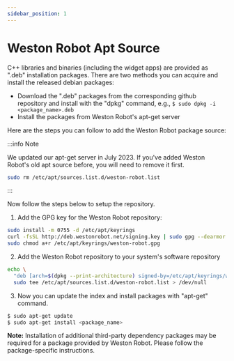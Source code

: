```yaml
---
sidebar_position: 1
---
```


# Weston Robot Apt Source

C++ libraries and binaries (including the widget apps) are provided as ".deb" installation packages. There are two methods you can acquire and install the released debian packages:

* Download the ".deb" packages from the corresponding github repository and install with the "dpkg" command, e.g., `$ sudo dpkg -i <package_name>.deb`
* Install the packages from Weston Robot's apt-get server

Here are the steps you can follow to add the Weston Robot package source:

:::info Note
 
We updated our apt-get server in July 2023. If you've added Weston Robot's old apt source before, you will need to remove it first.

```bash
sudo rm /etc/apt/sources.list.d/weston-robot.list
```
:::

Now follow the steps below to setup the repository.

1. Add the GPG key for the Weston Robot repository:

```bash
sudo install -m 0755 -d /etc/apt/keyrings
curl -fsSL http://deb.westonrobot.net/signing.key | sudo gpg --dearmor -o /etc/apt/keyrings/weston-robot.gpg
sudo chmod a+r /etc/apt/keyrings/weston-robot.gpg
```

2. Add the Weston Robot repository to your system's software repository

```bash
echo \
  "deb [arch=$(dpkg --print-architecture) signed-by=/etc/apt/keyrings/weston-robot.gpg] http://deb.westonrobot.net/$(lsb_release -cs) $(lsb_release -cs) main" | \
  sudo tee /etc/apt/sources.list.d/weston-robot.list > /dev/null
```

3. Now you can update the index and install packages with "apt-get" command. 

```bash
$ sudo apt-get update
$ sudo apt-get install <package_name>
```

**Note:** Installation of additional third-party dependency packages may be required for a package provided by Weston Robot. Please follow the package-specific instructions.